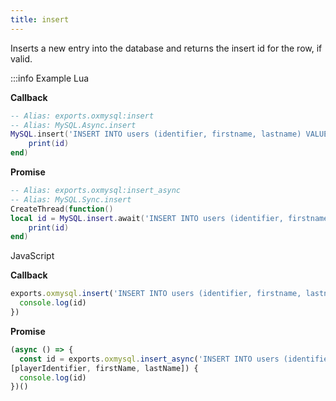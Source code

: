 ```yaml
---
title: insert
---
```

Inserts a new entry into the database and returns the insert id for the row, if valid.

:::info Example
Lua

**Callback**
```lua
-- Alias: exports.oxmysql:insert
-- Alias: MySQL.Async.insert
MySQL.insert('INSERT INTO users (identifier, firstname, lastname) VALUES (?, ?, ?) ', {playerIdentifier, firstName,lastName}, function(id)
	print(id)
end)
```
**Promise**
```lua
-- Alias: exports.oxmysql:insert_async
-- Alias: MySQL.Sync.insert
CreateThread(function()
local id = MySQL.insert.await('INSERT INTO users (identifier, firstname, lastname) VALUES (?, ?, ?) ', {playerIdentifier,firstName, lastName})
	print(id)
end)
```
JavaScript

**Callback**
```js
exports.oxmysql.insert('INSERT INTO users (identifier, firstname, lastname) VALUES (?, ?, ?) ', [playerIdentifier, firstName, lastName], function(id) {
  console.log(id)
})
```
**Promise**
```js
(async () => {
  const id = exports.oxmysql.insert_async('INSERT INTO users (identifier, firstname, lastname) VALUES (?, ?, ?) ', 
[playerIdentifier, firstName, lastName]) {
  console.log(id)
})()
```